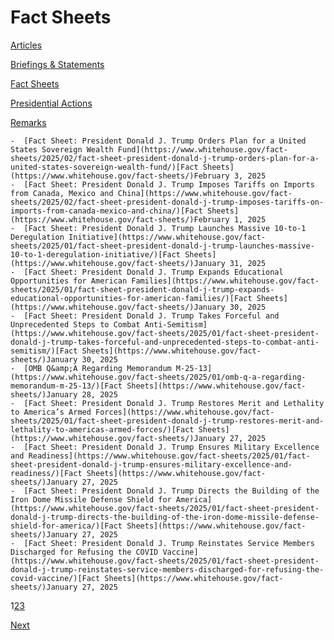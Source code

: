 # 					Fact Sheets				

[Articles](/articles/)

[Briefings &amp; Statements](/briefings-statements/)

[Fact Sheets](/fact-sheets/)

[Presidential Actions](/presidential-actions/)

[Remarks](/remarks/)

    -  [Fact Sheet: President Donald J. Trump Orders Plan for a United States Sovereign Wealth Fund](https://www.whitehouse.gov/fact-sheets/2025/02/fact-sheet-president-donald-j-trump-orders-plan-for-a-united-states-sovereign-wealth-fund/)[Fact Sheets](https://www.whitehouse.gov/fact-sheets/)February 3, 2025 
    -  [Fact Sheet: President Donald J. Trump Imposes Tariffs on Imports from Canada, Mexico and China](https://www.whitehouse.gov/fact-sheets/2025/02/fact-sheet-president-donald-j-trump-imposes-tariffs-on-imports-from-canada-mexico-and-china/)[Fact Sheets](https://www.whitehouse.gov/fact-sheets/)February 1, 2025 
    -  [Fact Sheet: President Donald J. Trump Launches Massive 10-to-1 Deregulation Initiative](https://www.whitehouse.gov/fact-sheets/2025/01/fact-sheet-president-donald-j-trump-launches-massive-10-to-1-deregulation-initiative/)[Fact Sheets](https://www.whitehouse.gov/fact-sheets/)January 31, 2025 
    -  [Fact Sheet: President Donald J. Trump Expands Educational Opportunities for American Families](https://www.whitehouse.gov/fact-sheets/2025/01/fact-sheet-president-donald-j-trump-expands-educational-opportunities-for-american-families/)[Fact Sheets](https://www.whitehouse.gov/fact-sheets/)January 30, 2025 
    -  [Fact Sheet: President Donald J. Trump Takes Forceful and Unprecedented Steps to Combat Anti-Semitism](https://www.whitehouse.gov/fact-sheets/2025/01/fact-sheet-president-donald-j-trump-takes-forceful-and-unprecedented-steps-to-combat-anti-semitism/)[Fact Sheets](https://www.whitehouse.gov/fact-sheets/)January 30, 2025 
    -  [OMB Q&amp;A Regarding Memorandum M-25-13](https://www.whitehouse.gov/fact-sheets/2025/01/omb-q-a-regarding-memorandum-m-25-13/)[Fact Sheets](https://www.whitehouse.gov/fact-sheets/)January 28, 2025 
    -  [Fact Sheet: President Donald J. Trump Restores Merit and Lethality to America’s Armed Forces](https://www.whitehouse.gov/fact-sheets/2025/01/fact-sheet-president-donald-j-trump-restores-merit-and-lethality-to-americas-armed-forces/)[Fact Sheets](https://www.whitehouse.gov/fact-sheets/)January 27, 2025 
    -  [Fact Sheet: President Donald J. Trump Ensures Military Excellence and Readiness](https://www.whitehouse.gov/fact-sheets/2025/01/fact-sheet-president-donald-j-trump-ensures-military-excellence-and-readiness/)[Fact Sheets](https://www.whitehouse.gov/fact-sheets/)January 27, 2025 
    -  [Fact Sheet: President Donald J. Trump Directs the Building of the Iron Dome Missile Defense Shield for America](https://www.whitehouse.gov/fact-sheets/2025/01/fact-sheet-president-donald-j-trump-directs-the-building-of-the-iron-dome-missile-defense-shield-for-america/)[Fact Sheets](https://www.whitehouse.gov/fact-sheets/)January 27, 2025 
    -  [Fact Sheet: President Donald J. Trump Reinstates Service Members Discharged for Refusing the COVID Vaccine](https://www.whitehouse.gov/fact-sheets/2025/01/fact-sheet-president-donald-j-trump-reinstates-service-members-discharged-for-refusing-the-covid-vaccine/)[Fact Sheets](https://www.whitehouse.gov/fact-sheets/)January 27, 2025 

1[2](https://www.whitehouse.gov/fact-sheets/page/2/)[3](https://www.whitehouse.gov/fact-sheets/page/3/)

[Next](https://www.whitehouse.gov/fact-sheets/page/2/)
